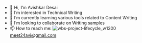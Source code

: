 - 👋 Hi, I’m Avishkar Desai
- 👀 I’m interested in Technical Writing
- 🌱 I’m currently learning various tools related to Content Writing
- 💞️ I’m looking to collaborate on Writing samples
- 📫 How to reach me:
  ![wbs-project-lifecycle_w1200](https://user-images.githubusercontent.com/110563307/187702588-1a94adca-6dee-44f9-beb3-0e79b53a498a.png)
                    meet24avi@gmail.com

<!---
meet24avi/meet24avi is a ✨ special ✨ repository because its `README.md` (this file) appears on your GitHub profile.
You can click the Preview link to take a look at your changes.
--->

